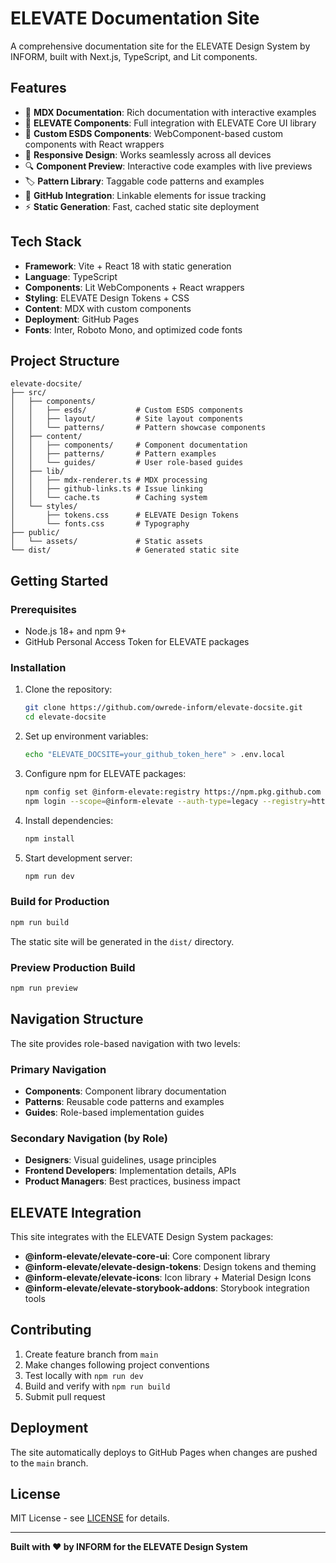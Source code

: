 # ELEVATE Documentation Site

A comprehensive documentation site for the ELEVATE Design System by INFORM, built with Next.js, TypeScript, and Lit components.

## Features

- 📖 **MDX Documentation**: Rich documentation with interactive examples
- 🎨 **ELEVATE Components**: Full integration with ELEVATE Core UI library
- 🔧 **Custom ESDS Components**: WebComponent-based custom components with React wrappers
- 📱 **Responsive Design**: Works seamlessly across all devices
- 🔍 **Component Preview**: Interactive code examples with live previews
- 🏷️ **Pattern Library**: Taggable code patterns and examples
- 🔗 **GitHub Integration**: Linkable elements for issue tracking
- ⚡ **Static Generation**: Fast, cached static site deployment

## Tech Stack

- **Framework**: Vite + React 18 with static generation
- **Language**: TypeScript
- **Components**: Lit WebComponents + React wrappers
- **Styling**: ELEVATE Design Tokens + CSS
- **Content**: MDX with custom components
- **Deployment**: GitHub Pages
- **Fonts**: Inter, Roboto Mono, and optimized code fonts

## Project Structure

```
elevate-docsite/
├── src/
│   ├── components/
│   │   ├── esds/           # Custom ESDS components
│   │   ├── layout/         # Site layout components
│   │   └── patterns/       # Pattern showcase components
│   ├── content/
│   │   ├── components/     # Component documentation
│   │   ├── patterns/       # Pattern examples
│   │   └── guides/         # User role-based guides
│   ├── lib/
│   │   ├── mdx-renderer.ts # MDX processing
│   │   ├── github-links.ts # Issue linking
│   │   └── cache.ts        # Caching system
│   └── styles/
│       ├── tokens.css      # ELEVATE Design Tokens
│       └── fonts.css       # Typography
├── public/
│   └── assets/             # Static assets
└── dist/                   # Generated static site
```

## Getting Started

### Prerequisites

- Node.js 18+ and npm 9+
- GitHub Personal Access Token for ELEVATE packages

### Installation

1. Clone the repository:
   ```bash
   git clone https://github.com/owrede-inform/elevate-docsite.git
   cd elevate-docsite
   ```

2. Set up environment variables:
   ```bash
   echo "ELEVATE_DOCSITE=your_github_token_here" > .env.local
   ```

3. Configure npm for ELEVATE packages:
   ```bash
   npm config set @inform-elevate:registry https://npm.pkg.github.com
   npm login --scope=@inform-elevate --auth-type=legacy --registry=https://npm.pkg.github.com
   ```

4. Install dependencies:
   ```bash
   npm install
   ```

5. Start development server:
   ```bash
   npm run dev
   ```

### Build for Production

```bash
npm run build
```

The static site will be generated in the `dist/` directory.

### Preview Production Build

```bash
npm run preview
```

## Navigation Structure

The site provides role-based navigation with two levels:

### Primary Navigation
- **Components**: Component library documentation
- **Patterns**: Reusable code patterns and examples
- **Guides**: Role-based implementation guides

### Secondary Navigation (by Role)
- **Designers**: Visual guidelines, usage principles
- **Frontend Developers**: Implementation details, APIs
- **Product Managers**: Best practices, business impact

## ELEVATE Integration

This site integrates with the ELEVATE Design System packages:

- **@inform-elevate/elevate-core-ui**: Core component library
- **@inform-elevate/elevate-design-tokens**: Design tokens and theming
- **@inform-elevate/elevate-icons**: Icon library + Material Design Icons
- **@inform-elevate/elevate-storybook-addons**: Storybook integration tools

## Contributing

1. Create feature branch from `main`
2. Make changes following project conventions
3. Test locally with `npm run dev`
4. Build and verify with `npm run build`
5. Submit pull request

## Deployment

The site automatically deploys to GitHub Pages when changes are pushed to the `main` branch.

## License

MIT License - see [LICENSE](LICENSE) for details.

---

**Built with ❤️ by INFORM for the ELEVATE Design System**
